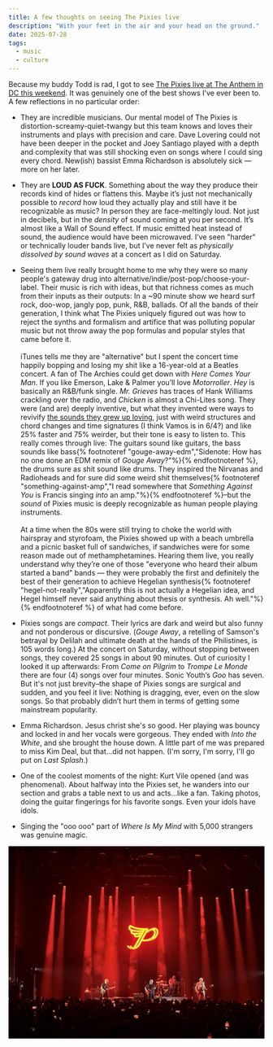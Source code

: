 ```yaml
---
title: A few thoughts on seeing The Pixies live
description: "With your feet in the air and your head on the ground."
date: 2025-07-28
tags:
  - music
  - culture
---
```


Because my buddy Todd is rad, I got to see [The Pixies live at The Anthem in DC this weekend](https://www.setlist.fm/setlist/pixies/2025/the-anthem-washington-dc-4b51cbb2.html). It was genuinely one of the best shows I've ever been to. A few reflections in no particular order:

- They are incredible musicians. Our mental model of The Pixies is distortion-screamy-quiet-twangy but this team knows and loves their instruments and plays with precision and care. Dave Lovering could not have been deeper in the pocket and Joey Santiago played with a depth and complexity that was still shocking even on songs where I could sing every chord. New(ish) bassist Emma Richardson is absolutely sick — more on her later.
- They are **LOUD AS FUCK**. Something about the way they produce their records kind of hides or flattens this. Maybe it’s just not mechanically possible to _record_ how loud they actually play and still have it be recognizable as music? In person they are face-meltingly loud. Not just in decibels, but in the _density_ of sound coming at you per second. It’s almost like a Wall of Sound effect. If music emitted heat instead of sound, the audience would have been microwaved. I’ve seen "harder" or technically louder bands live, but I’ve never felt as _physically dissolved by sound waves_ at a concert as I did on Saturday.
- Seeing them live really brought home to me why they were so many people's gateway drug into alternative/indie/post-pop/choose-your-label. Their music is rich with ideas, but that richness comes as much from their inputs as their outputs: In a ~90 minute show we heard surf rock, doo-wop, jangly pop, punk, R&B, ballads. Of all the bands of their generation, I think what The Pixies uniquely figured out was how to reject the synths and formalism and artifice that was polluting popular music but not throw away the pop formulas and popular styles that came before it.<br/><br/>iTunes tells me they are "alternative" but I spent the concert time happily bopping and losing my shit like a 16-year-old at a Beatles concert. A fan of The Archies could get down with _Here Comes Your Man_.  If you like Emerson, Lake & Palmer you’ll love _Motorroller_.  _Hey_ is basically an R&B/funk single. _Mr. Grieves_ has traces of Hank Williams crackling over the radio, and _Chicken_ is almost a Chi-Lites song. They were (and are) deeply inventive, but what they invented were ways to revivify [the sounds they grew up loving](https://en.wikipedia.org/wiki/Black_Francis#Influences), just with weird structures and chord changes and time signatures (I think Vamos is in 6/4?) and like 25% faster and 75% weirder, but their tone is easy to listen to. This really comes through live: The guitars sound like guitars, the bass sounds like bass{% footnoteref "gouge-away-edm","Sidenote: How has no one done an EDM remix of <em>Gouge Away</em>?"%}{% endfootnoteref %}, the drums sure as shit sound like drums. They inspired the Nirvanas and Radioheads and for sure did some weird shit themselves{% footnoteref "something-against-amp","I read somewhere that <em>Something Against You</em> is Francis singing <em>into</em> an amp."%}{% endfootnoteref %}–but the _sound_ of Pixies music is deeply recognizable as human people playing instruments.<br/><br/>At a time when the 80s were still trying to choke the world with hairspray and styrofoam, the Pixies showed up with a beach umbrella and a picnic basket full of sandwiches, if sandwiches were for some reason made out of methamphetamines. Hearing them live, you really understand why they’re one of those "everyone who heard their album started a band" bands — they were probably the first and definitely the best of their generation to achieve Hegelian synthesis{% footnoteref "hegel-not-really","Apparently this is not actually a Hegelian idea, and Hegel himself never said anything about thesis or synthesis. Ah well."%}{% endfootnoteref %} of what had come before. 
- Pixies songs are _compact_. Their lyrics are dark and weird but also funny and not ponderous or discursive. (_Gouge Away_, a retelling of Samson's betrayal by Delilah and ultimate death at the hands of the Philistines, is 105 words long.) At the concert on Saturday, without stopping between songs, they covered 25 songs in about 90 minutes. Out of curiosity I looked it up afterwards: From *Come on Pilgrim* to *Trompe Le Monde* there are four (4) songs over four minutes. Sonic Youth’s *Goo* has seven. But it's not just brevity–the shape of Pixies songs are surgical and sudden, and you feel it live: Nothing is dragging, ever, even on the slow songs. So that probably didn’t hurt them in terms of getting some mainstream popularity.

- Emma Richardson. Jesus christ she's so good. Her playing was bouncy and locked in and her vocals were gorgeous. They ended with _Into the White_, and she brought the house down. A little part of me was prepared to miss Kim Deal, but that...did not happen. (I'm sorry, I'm sorry, I'll go put on _Last Splash_.)
- One of the coolest moments of the night: Kurt Vile opened (and was phenomenal). About halfway into the Pixies set, he wanders into our section and grabs a table next to us and acts...like a fan. Taking photos, doing the guitar fingerings for his favorite songs. Even your idols have idols.
- Singing the "ooo ooo" part of _Where Is My Mind_ with 5,000 strangers was genuine magic.

![](./images/pixies-live-anthem.jpg)